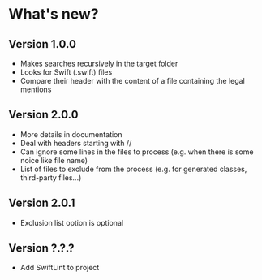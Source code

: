 # What's new?

## Version 1.0.0

- Makes searches recursively in the target folder
- Looks for Swift (.swift) files
- Compare their header with the content of a file containing the legal mentions

## Version 2.0.0

- More details in documentation
- Deal with headers starting with //
- Can ignore some lines in the files to process (e.g. when there is some noice like file name)
- List of files to exclude from the process (e.g. for generated classes, third-party files...)

## Version 2.0.1

- Exclusion list option is optional

## Version ?.?.?

- Add SwiftLint to project